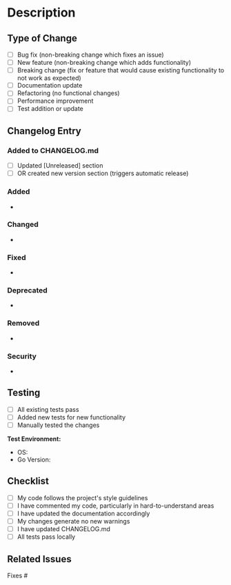 # Description

<!-- Describe your changes in detail -->

## Type of Change

<!-- Mark the relevant option with an "x" -->

- [ ] Bug fix (non-breaking change which fixes an issue)
- [ ] New feature (non-breaking change which adds functionality)
- [ ] Breaking change (fix or feature that would cause existing functionality to not work as expected)
- [ ] Documentation update
- [ ] Refactoring (no functional changes)
- [ ] Performance improvement
- [ ] Test addition or update

## Changelog Entry

<!--
IMPORTANT FOR RELEASES:
If this PR should trigger a release, update CHANGELOG.md with a new version section:

## [X.Y.Z] - YYYY-MM-DD

This will automatically create a release when merged to main.

Otherwise, add your changes to the [Unreleased] section.
-->

### Added to CHANGELOG.md
- [ ] Updated [Unreleased] section
- [ ] OR created new version section (triggers automatic release)

<!-- Your changelog entry (following Keep a Changelog format): -->

### Added
-

### Changed
-

### Fixed
-

### Deprecated
-

### Removed
-

### Security
-

## Testing

<!-- Describe the tests you ran to verify your changes -->

- [ ] All existing tests pass
- [ ] Added new tests for new functionality
- [ ] Manually tested the changes

**Test Environment:**
- OS: <!-- e.g., Windows 11, Ubuntu 22.04 -->
- Go Version: <!-- e.g., 1.21.5 -->

## Checklist

- [ ] My code follows the project's style guidelines
- [ ] I have commented my code, particularly in hard-to-understand areas
- [ ] I have updated the documentation accordingly
- [ ] My changes generate no new warnings
- [ ] I have updated CHANGELOG.md
- [ ] All tests pass locally

## Related Issues

<!-- Link to related issues, e.g., "Fixes #123" or "Relates to #456" -->

Fixes #
